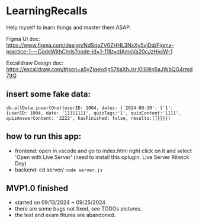 # LearningRecalls
Help myself to learn things and master them ASAP.


Figma UI doc: https://www.figma.com/design/NdSqaZV0ZHHL3NxXy5vjDd/Figma-practice-1---CodeWithChris?node-id=1-11&t=zIAmkVa20cJzHvcW-1


Excalidraw Design doc: https://excalidraw.com/#json=a5yZjqekdjg57tjaXhJsr,l0l89lp5aJWbQG4rmd7ttQ 


## insert some fake data: 
```mongodb
db.allData.insertOne({userID: 1004, dates: {'2024-09-19': {'1': {userID: 1004, date: '11111111', quizTags:'1', quizContent:'1111', quizAnswerContent: '2222', hasFinished: false, results:[]}}}})

```

## how to run this app: 
- frontend: open in vscode and go to index.html right click on it and select 'Open with Live Server' (need to install this oplugin: Live Server Ritwick Dey)
- backend: cd server/ `node server.js`

## MVP1.0 finished 
- started on 09/13/2024 ~ 09/25/2024
- there are some bugs not fixed, see TODOs pictures.
- the test and exam fitures are abandoned.
